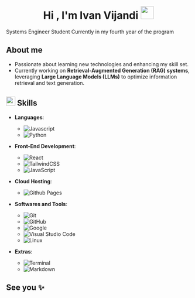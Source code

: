 
<h1 align="center"><b>Hi , I'm Ivan Vijandi </b><img src="https://media.giphy.com/media/hvRJCLFzcasrR4ia7z/giphy.gif" width="35"></h1>
<!-- -->Systems Engineer Student Currently in my fourth year of the program



## About me

- Passionate about learning new technologies and enhancing my skill set.  
- Currently working on **Retrieval-Augmented Generation (RAG) systems**, leveraging **Large Language Models (LLMs)** to optimize information retrieval and text generation.

## <img src="https://media2.giphy.com/media/QssGEmpkyEOhBCb7e1/giphy.gif?cid=ecf05e47a0n3gi1bfqntqmob8g9aid1oyj2wr3ds3mg700bl&rid=giphy.gif" width ="25"><b> Skills</b>

- **Languages**:
  - ![Javascript](https://img.shields.io/badge/Javascript%20-%2314354C.svg?style=for-the-badge&logo=Javascript&logoColor=yellow)
  - ![Python](https://img.shields.io/badge/Python%20-%2314354C.svg?style=for-the-badge&logo=python&logoColor=white)

- **Front-End Development**:
  - ![React](https://img.shields.io/badge/React-%2361DAFB.svg?style=for-the-badge&logo=react&logoColor=black)
  - ![TailwindCSS](https://img.shields.io/badge/TailwindCSS-%2338B2AC.svg?style=for-the-badge&logo=tailwind-css&logoColor=white)
  - ![JavaScript](https://img.shields.io/badge/JavaScript%20-%23F7DF1E.svg?style=for-the-badge&logo=javascript&logoColor=black)

- **Cloud Hosting**:
  - ![Github Pages](https://img.shields.io/badge/GitHub%20Pages-%23327FC7.svg?style=for-the-badge&logo=github&logoColor=white)

- **Softwares and Tools**:
  - ![Git](https://img.shields.io/badge/git-%23F05033.svg?style=for-the-badge&logo=git&logoColor=white)
  - ![GitHub](https://img.shields.io/badge/github-%23121011.svg?style=for-the-badge&logo=github&logoColor=white)
  - ![Google](https://img.shields.io/badge/google-%234285F4.svg?style=for-the-badge&logo=google&logoColor=white)
  - ![Visual Studio Code](https://img.shields.io/badge/Visual%20Studio%20Code-0078d7.svg?style=for-the-badge&logo=visual-studio-code&logoColor=white)
  - ![Linux](https://img.shields.io/badge/Linux-FCC624?style=for-the-badge&logo=linux&logoColor=black)

- **Extras**:
  - ![Terminal](https://img.shields.io/badge/Terminal-%23054020?style=for-the-badge&logo=gnu-bash&logoColor=white)
  - ![Markdown](https://img.shields.io/badge/markdown-%23000000.svg?style=for-the-badge&logo=markdown&logoColor=white)

## See you ✨


